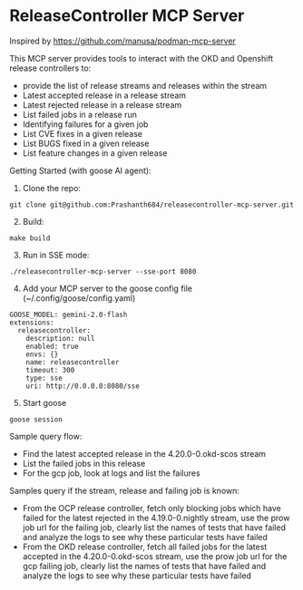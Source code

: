 # ReleaseController MCP Server

Inspired by https://github.com/manusa/podman-mcp-server

This MCP server provides tools to interact with the OKD and Openshift release controllers to:
- provide the list of release streams and releases within the stream
- Latest accepted release in a release stream
- Latest rejected release in a release stream
- List failed jobs in a release run
- Identifying failures for a given job
- List CVE fixes in a given release
- List BUGS fixed in a given release
- List feature changes in a given release

Getting Started (with goose AI agent):

1. Clone the repo:
```
git clone git@github.com:Prashanth684/releasecontroller-mcp-server.git
```
2. Build:
```
make build
```
3. Run in SSE mode:
```
./releasecontroller-mcp-server --sse-port 8080
```
4. Add your MCP server to the goose config file (~/.config/goose/config.yaml)
```
GOOSE_MODEL: gemini-2.0-flash
extensions:
  releasecontroller:
    description: null
    enabled: true
    envs: {}
    name: releasecontroller
    timeout: 300
    type: sse
    uri: http://0.0.0.0:8080/sse
```
5. Start goose
```
goose session
```

Sample query flow:
- Find the latest accepted release in the 4.20.0-0.okd-scos stream
- List the failed jobs in this release
- For the gcp job, look at logs and list the failures

Samples query if the stream, release and failing job is known:
- From the OCP release controller, fetch only blocking jobs which have failed for the latest rejected in the 4.19.0-0.nightly stream, use the prow job url for the failing job, clearly list the names of tests that have failed and analyze the logs to see why these particular tests have failed
- From the OKD release controller, fetch all failed jobs for the latest accepted in the 4.20.0-0.okd-scos stream, use the prow job url for the gcp failing job, clearly list the names of tests that have failed and analyze the logs to see why these particular tests have failed
